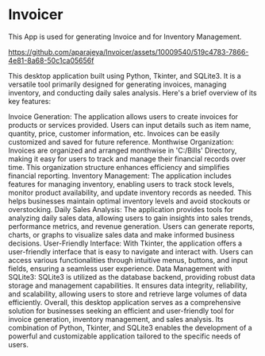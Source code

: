 # Invoicer
This App is used for generating Invoice and for Inventory Management.

https://github.com/aparajeya/Invoicer/assets/10009540/519c4783-7866-4e81-8a68-50c1ca05656f


This desktop application built using Python, Tkinter, and SQLite3. It is a versatile tool primarily designed for generating invoices, managing inventory, and conducting daily sales analysis. Here's a brief overview of its key features:

Invoice Generation: The application allows users to create invoices for products or services provided. Users can input details such as item name, quantity, price, customer information, etc. Invoices can be easily customized and saved for future reference.
Monthwise Organization: Invoices are organized and arranged monthwise in 'C:/Bills' Directory, making it easy for users to track and manage their financial records over time. This organization structure enhances efficiency and simplifies financial reporting.
Inventory Management: The application includes features for managing inventory, enabling users to track stock levels, monitor product availability, and update inventory records as needed. This helps businesses maintain optimal inventory levels and avoid stockouts or overstocking.
Daily Sales Analysis: The application provides tools for analyzing daily sales data, allowing users to gain insights into sales trends, performance metrics, and revenue generation. Users can generate reports, charts, or graphs to visualize sales data and make informed business decisions.
User-Friendly Interface: With Tkinter, the application offers a user-friendly interface that is easy to navigate and interact with. Users can access various functionalities through intuitive menus, buttons, and input fields, ensuring a seamless user experience.
Data Management with SQLite3: SQLite3 is utilized as the database backend, providing robust data storage and management capabilities. It ensures data integrity, reliability, and scalability, allowing users to store and retrieve large volumes of data efficiently.
Overall, this desktop application serves as a comprehensive solution for businesses seeking an efficient and user-friendly tool for invoice generation, inventory management, and sales analysis. Its combination of Python, Tkinter, and SQLite3 enables the development of a powerful and customizable application tailored to the specific needs of users.
